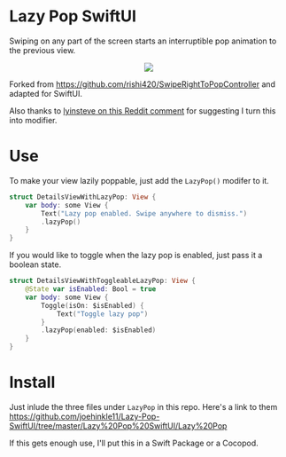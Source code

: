 # Lazy Pop SwiftUI

Swiping on any part of the screen starts an interruptible pop animation to the previous view.

<p align="center"><img src="https://github.com/joehinkle11/Lazy-Pop-SwiftUI/raw/master/demo.gif"/></p>

Forked from https://github.com/rishi420/SwipeRightToPopController and adapted for SwiftUI.

Also thanks to [lyinsteve on this Reddit comment](https://www.reddit.com/r/iOSProgramming/comments/e4zeoi/i_made_a_swiftui_component_so_you_can_drag/f9gkllt/) for suggesting I turn this into modifier.

# Use

To make your view lazily poppable, just add the `LazyPop()` modifer to it.

```swift
struct DetailsViewWithLazyPop: View {
    var body: some View {
        Text("Lazy pop enabled. Swipe anywhere to dismiss.")
        .lazyPop()
    }
}
```
If you would like to toggle when the lazy pop is enabled, just pass it a boolean state.

```swift
struct DetailsViewWithToggleableLazyPop: View {
    @State var isEnabled: Bool = true
    var body: some View {
        Toggle(isOn: $isEnabled) {
            Text("Toggle lazy pop")
        }
        .lazyPop(enabled: $isEnabled)
    }
}
```

# Install

Just inlude the three files under `LazyPop` in this repo. Here's a link to them https://github.com/joehinkle11/Lazy-Pop-SwiftUI/tree/master/Lazy%20Pop%20SwiftUI/Lazy%20Pop

If this gets enough use, I'll put this in a Swift Package or a Cocopod.
